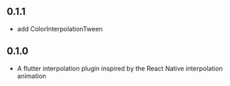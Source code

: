 ## 0.1.1
  * add ColorInterpolationTween

## 0.1.0
  * A flutter interpolation plugin inspired by the React Native interpolation animation
